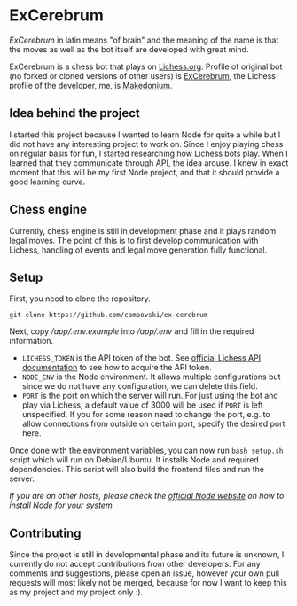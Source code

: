 # ExCerebrum

*ExCerebrum* in latin means "of brain" and the meaning of the name is that the moves as well as the bot itself are developed
with great mind.

ExCerebrum is a chess bot that plays on [Lichess.org](https://lichess.org). Profile of original bot (no forked or cloned versions of other users) is
[ExCerebrum](https://lichess.org/@/excerebrum), the Lichess profile of the developer, me, is [Makedonium](https://lichess.org/@/Makedonium).

## Idea behind the project

I started this project because I wanted to learn Node for quite a while but I did not have any interesting project to work on.
Since I enjoy playing chess on regular basis for fun, I started researching how Lichess bots play. When I learned that they
communicate through API, the idea arouse. I knew in exact moment that this will be my first Node project, and that it should
provide a good learning curve.

## Chess engine

Currently, chess engine is still in development phase and it plays random legal moves. The point of this is to first develop
communication with Lichess, handling of events and legal move generation fully functional.

## Setup

First, you need to clone the repository.

```shell script
git clone https://github.com/campovski/ex-cerebrum
```

Next, copy */app/.env.example* into */app/.env* and fill in the required information.

 - `LICHESS_TOKEN` is the API token of the bot. See [official Lichess API documentation](https://lichess.org/api) to see
 how to acquire the API token.
 - `NODE_ENV` is the Node environment. It allows multiple configurations but since we do not have any configuration, we
 can delete this field.
 - `PORT` is the port on which the server will run. For just using the bot and play via Lichess, a default value of 3000
 will be used if `PORT` is left unspecified. If you for some reason need to change the port, e.g. to allow connections from outside
 on certain port, specify the desired port here.
 
Once done with the environment variables, you can now run `bash setup.sh` script which will run on Debian/Ubuntu. It installs
Node and required dependencies. This script will also build the frontend files and run the server.

*If you are on other hosts, please check the [official Node website](https://nodejs.org/) on
how to install Node for your system.*

## Contributing

Since the project is still in developmental phase and its future is unknown, I currently do not accept contributions from
other developers. For any comments and suggestions, please open an issue, however your own pull requests will most likely
not be merged, because for now I want to keep this as my project and my project only :).

